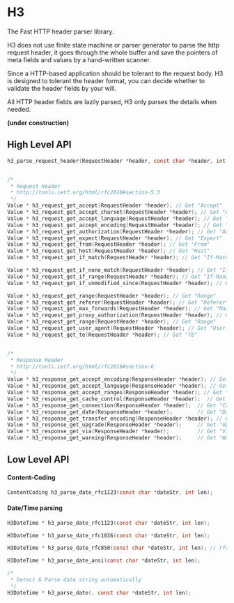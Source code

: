 H3
========

The Fast HTTP header parser library.

H3 does not use finite state machine or parser generator to parse the http request header, it goes through the whole buffer and save the pointers of meta fields and values by a hand-written scanner.

Since a HTTP-based application should be tolerant to the request body. H3 is designed to tolerant the header format, you can decide whether to validate the header fields by your will.

All HTTP header fields are lazily parsed, H3 only parses the details when needed.


**(under construction)**


High Level API
----------------------

```c
h3_parse_request_header(RequestHeader *header, const char *header, int len);


/*
 * Request Header
 * http://tools.ietf.org/html/rfc2616#section-5.3
 */
Value * h3_request_get_accept(RequestHeader *header); // Get "Accept"
Value * h3_request_get_accept_charset(RequestHeader *header); // Get "Accept-Charset"
Value * h3_request_get_accept_language(RequestHeader *header); // Get "Accept-Language"
Value * h3_request_get_accept_encoding(RequestHeader *header); // Get "Accept-Encoding"
Value * h3_request_get_authorization(RequestHeader *header); // Get "Authorization"
Value * h3_request_get_expect(RequestHeader *header); // Get "Expect"
Value * h3_request_get_from(RequestHeader *header); // Get "From"
Value * h3_request_get_host(RequestHeader *header); // Get "Host"
Value * h3_request_get_if_match(RequestHeader *header); // Get "If-Match"

Value * h3_request_get_if_none_match(RequestHeader *header); // Get "If-None-Match"
Value * h3_request_get_if_range(RequestHeader *header); // Get "If-Range"
Value * h3_request_get_if_unmodified_since(RequestHeader *header); // Get "If-Unmodified-Since"

Value * h3_request_get_range(RequestHeader *header); // Get "Range"
Value * h3_request_get_referer(RequestHeader *header); // Get "Referer"
Value * h3_request_get_max_forwards(RequestHeader *header); // Get "Max-Forwards"
Value * h3_request_get_proxy_authorization(RequestHeader *header); // Get "Proxy-Authorization"
Value * h3_request_get_range(RequestHeader *header); // Get "Range"
Value * h3_request_get_user_agent(RequestHeader *header); // Get "User-Agent"
Value * h3_request_get_te(RequestHeader *header); // Get "TE"


/* 
 * Response Header
 * http://tools.ietf.org/html/rfc2616#section-6
 */
Value * h3_response_get_accept_encoding(ResponseHeader *header); // Get "Accept-Encoding"
Value * h3_response_get_accept_language(ResponseHeader *header); // Get "Accept-Language"
Value * h3_response_get_accept_ranges(ResponseHeader *header); // Get "Accept-Ranges"
Value * h3_response_get_cache_control(ResponseHeader *header);  // Get "Cache-Control"
Value * h3_response_get_connection(ResponseHeader *header);  // Get "Connection"
Value * h3_response_get_date(ResponseHeader *header);        // Get "Date"
Value * h3_response_get_transfer_encoding(ResponseHeader *header); // Get "Transfer-Encoding"
Value * h3_response_get_upgrade(ResponseHeader *header);     // Get "Upgrade"
Value * h3_response_get_via(ResponseHeader *header);         // Get "Via"
Value * h3_response_get_warning(ResponseHeader *header);     // Get "Warning"
```

Low Level API
---------------------


#### Content-Coding

```c
ContentCoding h3_parse_date_rfc1123(const char *dateStr, int len);
```

#### Date/Time parsing

```c
H3DateTime * h3_parse_date_rfc1123(const char *dateStr, int len);

H3DateTime * h3_parse_date_rfc1036(const char *dateStr, int len);

H3DateTime * h3_parse_date_rfc850(const char *dateStr, int len); // rfc850 date format is replaced by rfc1036

H3DateTime * h3_parse_date_ansi(const char *dateStr, int len);

/*
 * Detect & Parse date string automatically
 */
H3DateTime * h3_parse_date(, const char *dateStr, int len);
```


